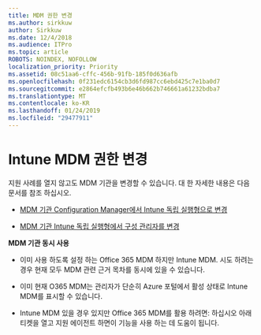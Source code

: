 ```yaml
---
title: MDM 권한 변경
ms.author: sirkkuw
author: Sirkkuw
ms.date: 12/4/2018
ms.audience: ITPro
ms.topic: article
ROBOTS: NOINDEX, NOFOLLOW
localization_priority: Priority
ms.assetid: 08c51aa6-cffc-456b-91fb-185f0d636afb
ms.openlocfilehash: 0f231edc6154cb3d6fd987cc6ebd425c7e1ba0d7
ms.sourcegitcommit: e2864efcfb493b6e46b662b746661a61232bdba7
ms.translationtype: MT
ms.contentlocale: ko-KR
ms.lasthandoff: 01/24/2019
ms.locfileid: "29477911"
---
```

# <a name="change-intune-mdm-authority"></a>Intune MDM 권한 변경

지원 사례를 열지 않고도 MDM 기관을 변경할 수 있습니다. 대 한 자세한 내용은 다음 문서를 참조 하십시오.
  
- [MDM 기관 Configuration Manager에서 Intune 독립 실행형으로 변경](https://docs.microsoft.com/sccm/mdm/deploy-use/migrate-change-mdm-authority)
    
- [MDM 기관 Intune 독립 실행형에서 구성 관리자를 변경](https://docs.microsoft.com/sccm/mdm/deploy-use/change-mdm-authority)
    
 **MDM 기관 동시 사용**
  
- 이미 사용 하도록 설정 하는 Office 365 MDM 하지만 Intune MDM. 시도 하려는 경우 현재 모두 MDM 관련 근거 목차를 동시에 있을 수 있습니다.
    
- 이미 현재 O365 MDM는 관리자가 단순히 Azure 포털에서 활성 상태로 Intune MDM를 표시할 수 있습니다.
    
- Intune MDM 있을 경우 있지만 Office 365 MDM를 활용 하려면: 하십시오 아래 티켓을 열고 지원 에이전트 하면이 기능을 사용 하는 데 도움이 됩니다.
    

